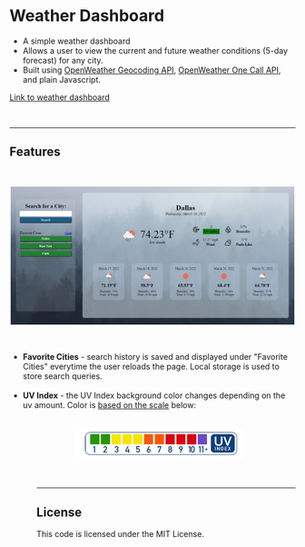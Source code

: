 # Weather Dashboard

- A simple weather dashboard
- Allows a user to view the current and future weather conditions (5-day forecast) for any city.
- Built using [OpenWeather Geocoding API](https://openweathermap.org/api/geocoding-api), [OpenWeather One Call API](https://openweathermap.org/api/one-call-api), and plain Javascript.

[Link to weather dashboard](https://nvsco-10.github.io/weather-dashboard/)

<br>
<hr>

## Features

<br>

<p align="center">
    <img src="img/weatherdashboard.PNG" alt="screenshot of weather dashboard" width="500px">
</p>

<br>

<ul>
    <li><b>Favorite Cities</b> - search history is saved and displayed under "Favorite Cities" everytime the user reloads the page. Local storage is used to store search queries.</li><br>
    <li><b>UV Index</b> - the UV Index background color changes depending on the uv amount. Color is <a href="https://www.epa.gov/sunsafety/uv-index-scale-0">based on the scale</a> below: </li>
    <br>
    <p align="center">
        <img src="img/uvscale.PNG" alt="uv index scale" width="300px">
    </p>
<ul>

<br>
<hr>

## License

This code is licensed under the MIT License.

<br>